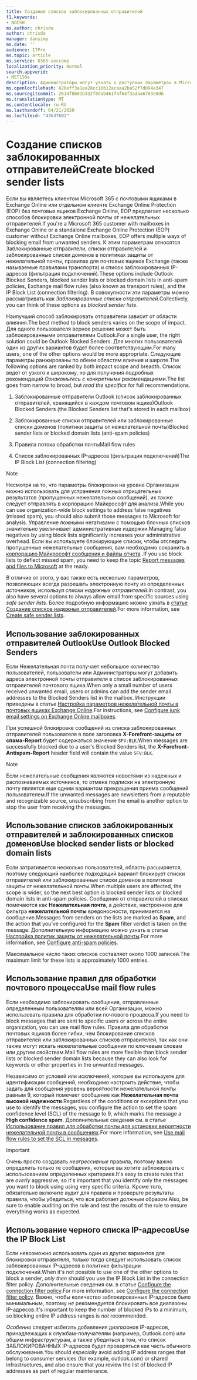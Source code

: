 ```yaml
---
title: Создание списков заблокированных отправителей
f1.keywords:
- NOCSH
ms.author: chrisda
author: chrisda
manager: dansimp
ms.date: ''
audience: ITPro
ms.topic: article
ms.service: O365-seccomp
localization_priority: Normal
search.appverid:
- MET150s
description: Администраторы могут узнать о доступных параметрах в Microsoft 365 и EOP, чтобы заблокировать входящие сообщения.
ms.openlocfilehash: 626eff3a1ea28cc16b12acaaa2ba52f7d094a347
ms.sourcegitcommit: 2614f8b81b332f8dab461f4f64f3adaa6703e0d6
ms.translationtype: MT
ms.contentlocale: ru-RU
ms.lasthandoff: 04/21/2020
ms.locfileid: "43637692"
---
```

# <a name="create-blocked-sender-lists"></a><span data-ttu-id="b94c3-103">Создание списков заблокированных отправителей</span><span class="sxs-lookup"><span data-stu-id="b94c3-103">Create blocked sender lists</span></span>

<span data-ttu-id="b94c3-104">Если вы являетесь клиентом Microsoft 365 с почтовыми ящиками в Exchange Online или отдельном клиенте Exchange Online Protection (EOP) без почтовых ящиков Exchange Online, EOP предлагает несколько способов блокировки электронной почты от нежелательных отправителей.</span><span class="sxs-lookup"><span data-stu-id="b94c3-104">If you're a Microsoft 365 customer with mailboxes in Exchange Online or a standalone Exchange Online Protection (EOP) customer without Exchange Online mailboxes, EOP offers multiple ways of blocking email from unwanted senders.</span></span> <span data-ttu-id="b94c3-105">К этим параметрам относятся Заблокированные отправители, списки отправителей и заблокированные списки доменов в политиках защиты от нежелательной почты, правилах для почтовых ящиков Exchange (также называемые правилами транспорта) и список заблокированных IP-адресов (фильтрация подключений).</span><span class="sxs-lookup"><span data-stu-id="b94c3-105">These options include Outlook Blocked Senders, blocked sender lists or blocked domain lists in anti-spam policies, Exchange mail flow rules (also known as transport rules), and the IP Block List (connection filtering).</span></span> <span data-ttu-id="b94c3-106">В совокупности эти параметры можно рассматривать как _Заблокированные списки отправителей_.</span><span class="sxs-lookup"><span data-stu-id="b94c3-106">Collectively, you can think of these options as _blocked sender lists_.</span></span>

<span data-ttu-id="b94c3-107">Наилучший способ заблокировать отправители зависит от области влияния.</span><span class="sxs-lookup"><span data-stu-id="b94c3-107">The best method to block senders varies on the scope of impact.</span></span> <span data-ttu-id="b94c3-108">Для одного пользователя верное решение может быть заблокированными отправителями Outlook.</span><span class="sxs-lookup"><span data-stu-id="b94c3-108">For a single user, the right solution could be Outlook Blocked Senders.</span></span> <span data-ttu-id="b94c3-109">Для многих пользователей один из других вариантов будет более соответствующим.</span><span class="sxs-lookup"><span data-stu-id="b94c3-109">For many users, one of the other options would be more appropriate.</span></span> <span data-ttu-id="b94c3-110">Следующие параметры ранжированы по обеим областям влияния и широте.</span><span class="sxs-lookup"><span data-stu-id="b94c3-110">The following options are ranked by both impact scope and breadth.</span></span> <span data-ttu-id="b94c3-111">Список ведет от узкого к широкому, но для получения подробных рекомендаций *Ознакомьтесь с конкретными* рекомендациями.</span><span class="sxs-lookup"><span data-stu-id="b94c3-111">The list goes from narrow to broad, but *read the specifics* for full recommendations.</span></span>

1. <span data-ttu-id="b94c3-112">Заблокированные отправители Outlook (список заблокированных отправителей, хранящийся в каждом почтовом ящике)</span><span class="sxs-lookup"><span data-stu-id="b94c3-112">Outlook Blocked Senders (the Blocked Senders list that's stored in each mailbox)</span></span>

2. <span data-ttu-id="b94c3-113">Заблокированные списки отправителей или заблокированные списки доменов (политики защиты от нежелательной почты)</span><span class="sxs-lookup"><span data-stu-id="b94c3-113">Blocked sender lists or blocked domain lists (anti-spam policies)</span></span>

3. <span data-ttu-id="b94c3-114">Правила потока обработки почты</span><span class="sxs-lookup"><span data-stu-id="b94c3-114">Mail flow rules</span></span>

4. <span data-ttu-id="b94c3-115">Список заблокированных IP-адресов (фильтрация подключений)</span><span class="sxs-lookup"><span data-stu-id="b94c3-115">The IP Block List (connection filtering)</span></span>

> [!NOTE]
> <span data-ttu-id="b94c3-116">Несмотря на то, что параметры блокировки на уровне Организации можно использовать для устранения ложных отрицательных результатов (пропущенных нежелательных сообщений), их также следует отправлять в корпорацию Майкрософт для анализа.</span><span class="sxs-lookup"><span data-stu-id="b94c3-116">While you can use organization-wide block settings to address false negatives (missed spam), you should also submit those messages to Microsoft for analysis.</span></span> <span data-ttu-id="b94c3-117">Управление ложными негативами с помощью блочных списков значительно увеличивает административные издержки.</span><span class="sxs-lookup"><span data-stu-id="b94c3-117">Managing false negatives by using block lists significantly increases your administrative overhead.</span></span> <span data-ttu-id="b94c3-118">Если вы используете блокирующие списки, чтобы отследить пропущенные нежелательные сообщения, вам необходимо сохранить в [корпорацию Майкрософт сообщения и файлы отчета](report-junk-email-messages-to-microsoft.md) .</span><span class="sxs-lookup"><span data-stu-id="b94c3-118">If you use block lists to deflect missed spam, you need to keep the topic [Report messages and files to Microsoft](report-junk-email-messages-to-microsoft.md) at the ready.</span></span>

<span data-ttu-id="b94c3-119">В отличие от этого, у вас также есть несколько параметров, позволяющих всегда разрешать электронную почту из определенных источников, используя _списки надежных отправителей_.</span><span class="sxs-lookup"><span data-stu-id="b94c3-119">In contrast, you also have several options to always allow email from specific sources using _safe sender lists_.</span></span> <span data-ttu-id="b94c3-120">Более подробную информацию можно узнать в [статье Создание списков надежных отправителей](create-safe-sender-lists-in-office-365.md).</span><span class="sxs-lookup"><span data-stu-id="b94c3-120">For more information, see [Create safe sender lists](create-safe-sender-lists-in-office-365.md).</span></span>

## <a name="use-outlook-blocked-senders"></a><span data-ttu-id="b94c3-121">Использование заблокированных отправителей Outlook</span><span class="sxs-lookup"><span data-stu-id="b94c3-121">Use Outlook Blocked Senders</span></span>

<span data-ttu-id="b94c3-122">Если Нежелательная почта получает небольшое количество пользователей, пользователи или Администраторы могут добавить адреса электронной почты отправителя в список заблокированных отправителей почтового ящика.</span><span class="sxs-lookup"><span data-stu-id="b94c3-122">When only a small number of users received unwanted email, users or admins can add the sender email addresses to the Blocked Senders list in the mailbox.</span></span> <span data-ttu-id="b94c3-123">Инструкции приведены в статье [Настройка параметров нежелательной почты в почтовых ящиках Exchange Online](configure-junk-email-settings-on-exo-mailboxes.md).</span><span class="sxs-lookup"><span data-stu-id="b94c3-123">For instructions, see [Configure junk email settings on Exchange Online mailboxes](configure-junk-email-settings-on-exo-mailboxes.md).</span></span>

<span data-ttu-id="b94c3-124">При успешной блокировке сообщений из списка заблокированных отправителей пользователя в поле заголовка **X-Forefront-защиты от спама-Report** будет содержаться значение `SFV:BLK`.</span><span class="sxs-lookup"><span data-stu-id="b94c3-124">When messages are successfully blocked due to a user's Blocked Senders list, the **X-Forefront-Antispam-Report** header field will contain the value `SFV:BLK`.</span></span>

> [!NOTE]
> <span data-ttu-id="b94c3-125">Если нежелательные сообщения являются новостями из надежных и распознаваемых источников, то отмена подписки на электронную почту является еще одним вариантом прекращения приема сообщений пользователем.</span><span class="sxs-lookup"><span data-stu-id="b94c3-125">If the unwanted messages are newsletters from a reputable and recognizable source, unsubscribing from the email is another option to stop the user from receiving the messages.</span></span>

## <a name="use-blocked-sender-lists-or-blocked-domain-lists"></a><span data-ttu-id="b94c3-126">Использование списков заблокированных отправителей и заблокированных списков доменов</span><span class="sxs-lookup"><span data-stu-id="b94c3-126">Use blocked sender lists or blocked domain lists</span></span>

<span data-ttu-id="b94c3-127">Если затрагивается несколько пользователей, область расширяется, поэтому следующий наиболее подходящий вариант блокирует списки отправителей или заблокированные списки доменов в политиках защиты от нежелательной почты.</span><span class="sxs-lookup"><span data-stu-id="b94c3-127">When multiple users are affected, the scope is wider, so the next best option is blocked sender lists or blocked domain lists in anti-spam policies.</span></span> <span data-ttu-id="b94c3-128">Сообщения от отправителей в списках помечаются как **Нежелательная почта**, а действие, настроенное для фильтра **нежелательной почты** вредоносности, принимается на сообщение.</span><span class="sxs-lookup"><span data-stu-id="b94c3-128">Messages from senders on the lists are marked as **Spam**, and the action that you've configured for the **Spam** filter verdict is taken on the message.</span></span> <span data-ttu-id="b94c3-129">Дополнительную информацию можно узнать в статье [Настройка политик защиты от нежелательной почты](configure-your-spam-filter-policies.md).</span><span class="sxs-lookup"><span data-stu-id="b94c3-129">For more information, see [Configure anti-spam policies](configure-your-spam-filter-policies.md).</span></span>

<span data-ttu-id="b94c3-130">Максимальное число таких списков составляет около 1000 записей.</span><span class="sxs-lookup"><span data-stu-id="b94c3-130">The maximum limit for these lists is approximately 1000 entries.</span></span>

## <a name="use-mail-flow-rules"></a><span data-ttu-id="b94c3-131">Использование правил для обработки почтового процесса</span><span class="sxs-lookup"><span data-stu-id="b94c3-131">Use mail flow rules</span></span>

<span data-ttu-id="b94c3-132">Если необходимо заблокировать сообщения, отправленные определенным пользователям или всей Организации, можно использовать правила для обработки почтового процесса.</span><span class="sxs-lookup"><span data-stu-id="b94c3-132">If you need to block messages that are sent to specific users or across the entire organization, you can use mail flow rules.</span></span> <span data-ttu-id="b94c3-133">Правила для обработки почтовых ящиков более гибки, чем блокирование списков отправителей или заблокированных списков отправителей, так как они также могут искать нежелательные сообщения по ключевым словам или другим свойствам.</span><span class="sxs-lookup"><span data-stu-id="b94c3-133">Mail flow rules are more flexible than block sender lists or blocked sender domain lists because they can also look for keywords or other properties in the unwanted messages.</span></span>

<span data-ttu-id="b94c3-134">Независимо от условий или исключений, которые вы используете для идентификации сообщений, необходимо настроить действие, чтобы задать для сообщения уровень вероятности нежелательной почты равным 9, который помечает сообщение как **Нежелательная почта высокой надежности**.</span><span class="sxs-lookup"><span data-stu-id="b94c3-134">Regardless of the conditions or exceptions that you use to identify the messages, you configure the action to set the spam confidence level (SCL) of the message to 9, which marks the message a **High confidence spam**.</span></span> <span data-ttu-id="b94c3-135">Дополнительные сведения см. в статье [Использование правил для обработки почты для установки вероятности нежелательной почты в сообщениях](use-mail-flow-rules-to-set-the-spam-confidence-level-scl-in-messages.md).</span><span class="sxs-lookup"><span data-stu-id="b94c3-135">For more information, see [Use mail flow rules to set the SCL in messages](use-mail-flow-rules-to-set-the-spam-confidence-level-scl-in-messages.md).</span></span>

> [!IMPORTANT]
> <span data-ttu-id="b94c3-136">Очень просто создавать *неагрессивные* правила, поэтому важно определить только те сообщения, которые вы хотите заблокировать с использованием определенных критериев.</span><span class="sxs-lookup"><span data-stu-id="b94c3-136">It's easy to create rules that are *overly* aggressive, so it's important that you identify only the messages you want to block using using very specific criteria.</span></span> <span data-ttu-id="b94c3-137">Кроме того, обязательно включите аудит для правила и проверьте результаты правила, чтобы убедиться, что все работает должным образом.</span><span class="sxs-lookup"><span data-stu-id="b94c3-137">Also, be sure to enable auditing on the rule and test the results of the rule to ensure everything works as expected.</span></span>

## <a name="use-the-ip-block-list"></a><span data-ttu-id="b94c3-138">Использование черного списка IP-адресов</span><span class="sxs-lookup"><span data-stu-id="b94c3-138">Use the IP Block List</span></span>

<span data-ttu-id="b94c3-139">Если невозможно использовать один из других вариантов для блокировки отправителя, *только тогда* следует использовать список заблокированных IP-адресов в политике фильтрации подключений.</span><span class="sxs-lookup"><span data-stu-id="b94c3-139">When it's not possible to use one of the other options to block a sender, *only then* should you use the IP Block List in the connection filter policy.</span></span> <span data-ttu-id="b94c3-140">Дополнительные сведения см. в статье [Configure the connection filter policy](configure-the-connection-filter-policy.md).</span><span class="sxs-lookup"><span data-stu-id="b94c3-140">For more information, see [Configure the connection filter policy](configure-the-connection-filter-policy.md).</span></span> <span data-ttu-id="b94c3-141">Важно, чтобы количество заблокированных IP-адресов было минимальным, поэтому *не* рекомендуется блокировать все диапазоны IP-адресов.</span><span class="sxs-lookup"><span data-stu-id="b94c3-141">It's important to keep the number of blocked IPs to a minimum, so blocking entire IP address ranges is *not* recommended.</span></span>

<span data-ttu-id="b94c3-142">*Особенно* следует избегать добавления диапазонов IP-адресов, принадлежащих к службам-получателям (например, Outlook.com) или общим инфраструктурам, а также убедиться в том, что список ЗАБЛОКИРОВАННЫХ IP-адресов будет проверяться как часть обычного обслуживания.</span><span class="sxs-lookup"><span data-stu-id="b94c3-142">You should *especially* avoid adding IP address ranges that belong to consumer services (for example, outlook.com) or shared infrastructures, and also ensure that you review the list of blocked IP addresses as part of regular maintenance.</span></span>
